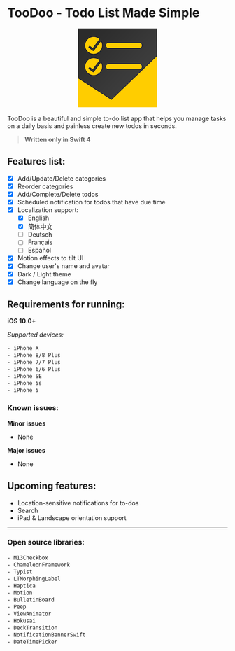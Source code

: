 # TooDoo - Todo List Made Simple
<p align="center">
    <img src="https://github.com/CaliCastle/TooDoo/raw/master/TooDoo/Resources/Assets.xcassets/AppIcon.appiconset/App%20Icon%2060%403x.png" />
</p>

TooDoo is a beautiful and simple to-do list app that helps you manage tasks on a daily basis and painless create new todos in seconds.

> __Written only in Swift 4__

## Features list:
- [x] Add/Update/Delete categories
- [x] Reorder categories
- [x] Add/Complete/Delete todos
- [x] Scheduled notification for todos that have due time
- [x] Localization support:
    - [x] English
    - [x] 简体中文
    - [ ] Deutsch
    - [ ] Français
    - [ ] Español
- [x] Motion effects to tilt UI
- [x] Change user's name and avatar
- [x] Dark / Light theme
- [x] Change language on the fly

## Requirements for running:
**iOS 10.0+**

_Supported devices:_

    - iPhone X
    - iPhone 8/8 Plus
    - iPhone 7/7 Plus
    - iPhone 6/6 Plus
    - iPhone SE
    - iPhone 5s
    - iPhone 5

### Known issues:
**Minor issues**
- None

**Major issues**
- None

## Upcoming features:

- Location-sensitive notifications for to-dos
- Search
- iPad & Landscape orientation support

---

### Open source libraries:
    - M13Checkbox
    - ChameleonFramework
    - Typist
    - LTMorphingLabel
    - Haptica
    - Motion
    - BulletinBoard
    - Peep
    - ViewAnimator
    - Hokusai
    - DeckTransition
    - NotificationBannerSwift
    - DateTimePicker

